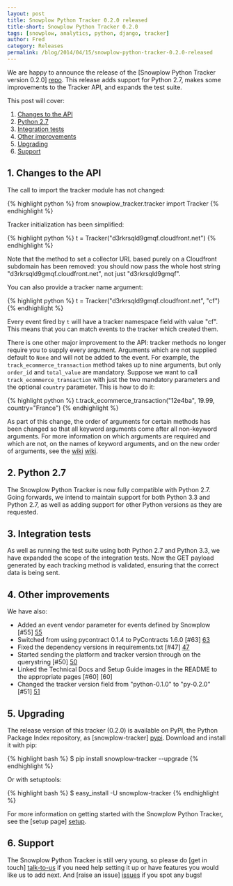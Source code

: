 ```yaml
---
layout: post
title: Snowplow Python Tracker 0.2.0 released
title-short: Snowplow Python Tracker 0.2.0
tags: [snowplow, analytics, python, django, tracker]
author: Fred
category: Releases
permalink: /blog/2014/04/15/snowplow-python-tracker-0.2.0-released
---
```


We are happy to announce the release of the [Snowplow Python Tracker version 0.2.0] [repo]. This release adds support for Python 2.7, makes some improvements to the Tracker API, and expands the test suite.

This post will cover:

1. [Changes to the API](/blog/2014/04/15/snowplow-python-tracker-0.2.0-released/#api)
2. [Python 2.7](/blog/2014/04/15/snowplow-python-tracker-0.2.0-released/#compatibility)
3. [Integration tests](/blog/2014/04/15/snowplow-python-tracker-0.2.0-released/#tests)
4. [Other improvements](/blog/2014/04/15/snowplow-python-tracker-0.2.0-released/#other)
5. [Upgrading](/blog/2014/04/15/snowplow-python-tracker-0.2.0-released/#upgrading)
6. [Support](/blog/2014/04/15/snowplow-python-tracker-0.2.0-released/#support)

<!--more-->

<h2><a name="api">1. Changes to the API</a></h2>

The call to import the tracker module has not changed:

{% highlight python %}
from snowplow_tracker.tracker import Tracker
{% endhighlight %}

Tracker initialization has been simplified:

{% highlight python %}
t = Tracker("d3rkrsqld9gmqf.cloudfront.net")
{% endhighlight %}

Note that the method to set a collector URL based purely on a Cloudfront subdomain has been removed: you should now pass the whole host string "d3rkrsqld9gmqf.cloudfront.net", not just "d3rkrsqld9gmqf".

You can also provide a tracker name argument:

{% highlight python %}
t = Tracker("d3rkrsqld9gmqf.cloudfront.net", "cf")
{% endhighlight %}

Every event fired by `t` will have a tracker namespace field with value "cf". This means that you can match events to the tracker which created them.

There is one other major improvement to the API: tracker methods no longer require you to supply every argument. Arguments which are not supplied default to `None` and will not be added to the event. For example, the `track_ecommerce_transaction` method takes up to nine arguments, but only `order_id` and `total_value` are mandatory. Suppose we want to call `track_ecommerce_transaction` with just the two mandatory parameters and the optional `country` parameter. This is how to do it:

{% highlight python %}
t.track_ecommerce_transaction("12e4ba", 19.99, country="France")
{% endhighlight %}

As part of this change, the order of arguments for certain methods has been changed so that all keyword arguments come after all non-keyword arguments. For more information on which arguments are required and which are not, on the names of keyword arguments, and on the new order of arguments, see the [wiki] [wiki].

<div class="html">
<h2><a name="compatibility">2. Python 2.7</a></h2>
</div>

The Snowplow Python Tracker is now fully compatible with Python 2.7. Going forwards, we intend to maintain support for both Python 3.3 and Python 2.7, as well as adding support for other Python versions as they are requested.

<div class="html">
<h2><a name="tests">3. Integration tests </a></h2>
</div>

As well as running the test suite using both Python 2.7 and Python 3.3, we have expanded the scope of the integration tests. Now the GET payload generated by each tracking method is validated, ensuring that the correct data is being sent.

<div class="html">
<h2><a name="other">4. Other improvements </a></h2>
</div>

We have also:

* Added an event vendor parameter for events defined by Snowplow [#55] [55]
* Switched from using pycontract 0.1.4 to PyContracts 1.6.0 [#63] [63]
* Fixed the dependency versions in requirements.txt [#47] [47]
* Started sending the platform and tracker version through on the querystring [#50] [50]
* Linked the Technical Docs and Setup Guide images in the README to the appropriate pages [#60] [60]
* Changed the tracker version field from "python-0.1.0" to "py-0.2.0" [#51] [51]

<div class="html">
<h2><a name="upgrading">5. Upgrading</a></h2>
</div>

The release version of this tracker (0.2.0) is available on PyPI, the Python Package Index repository, as [snowplow-tracker] [pypi]. Download and install it with pip:

{% highlight bash %}
$ pip install snowplow-tracker --upgrade
{% endhighlight %}

Or with setuptools:

{% highlight bash %}
$ easy_install -U snowplow-tracker
{% endhighlight %}

For more information on getting started with the Snowplow Python Tracker, see the [setup page] [setup].

<div class="html">
<h2><a name="support">6. Support</a></h2>
</div>

The Snowplow Python Tracker is still very young, so please do [get in touch] [talk-to-us] if you need help setting it up or have features you would like us to add next. And [raise an issue] [issues] if you spot any bugs!

[55]: https://github.com/snowplow/snowplow-python-tracker/issues/55
[63]: https://github.com/snowplow/snowplow-python-tracker/issues/63
[47]: https://github.com/snowplow/snowplow-python-tracker/issues/47
[50]: https://github.com/snowplow/snowplow-python-tracker/issues/50
[51]: https://github.com/snowplow/snowplow-python-tracker/issues/51

[repo]: https://github.com/snowplow/snowplow-python-tracker
[pypi]: https://pypi.python.org/pypi/snowplow-tracker/0.2.0
[wiki]: https://github.com/snowplow/snowplow/wiki/Python-Tracker
[setup]: https://github.com/snowplow/snowplow/wiki/Python-tracker-setup
[talk-to-us]: https://github.com/snowplow/snowplow/wiki/Talk-to-us
[issues]: https://github.com/snowplow/snowplow/issues
